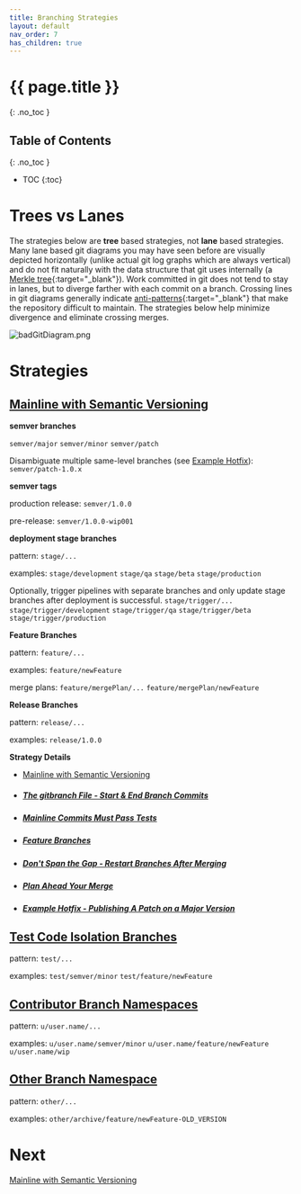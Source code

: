 ```yaml
---
title: Branching Strategies
layout: default
nav_order: 7
has_children: true
---
```

# {{ page.title }}
{: .no_toc }

## Table of Contents
{: .no_toc }

- TOC
{:toc}

# Trees vs Lanes

The strategies below are __tree__ based strategies, not __lane__ based strategies. Many lane based git diagrams you may have seen before are visually depicted horizontally (unlike actual git log graphs which are always vertical) and do not fit naturally with the data structure that git uses internally (a [Merkle tree](https://en.wikipedia.org/wiki/Merkle_tree){:target="_blank"}). Work committed in git does not tend to stay in lanes, but to diverge farther with each commit on a branch. Crossing lines in git diagrams generally indicate [anti-patterns](https://en.wikipedia.org/wiki/Anti-pattern){:target="_blank"} that make the repository difficult to maintain. The strategies below help minimize divergence and eliminate crossing merges.

![badGitDiagram.png](/{{site.github.repository_name}}/assets/images/badGitDiagram.png)

# Strategies

## [Mainline with Semantic Versioning](./Mainline-with-Semantic-Versioning.html)

**semver branches**

`semver/major`
`semver/minor`
`semver/patch`

Disambiguate multiple same-level branches (see [Example Hotfix](./Mainline-with-Semantic-Versioning/Example-Hotfix-Publishing-A-Patch-on-a-Major-Version.html)):
`semver/patch-1.0.x`

**semver tags**

production release:
`semver/1.0.0`

pre-release:
`semver/1.0.0-wip001`

**deployment stage branches**

pattern:
`stage/...`

examples:
`stage/development`
`stage/qa`
`stage/beta`
`stage/production`

Optionally, trigger pipelines with separate branches and only update stage branches after deployment is successful.
`stage/trigger/...`
`stage/trigger/development`
`stage/trigger/qa`
`stage/trigger/beta`
`stage/trigger/production`

__Feature Branches__

pattern:
`feature/...`

examples:
`feature/newFeature`

merge plans:
`feature/mergePlan/...`
`feature/mergePlan/newFeature`

__Release Branches__

pattern:
`release/...`

examples:
`release/1.0.0`

__Strategy Details__

* [Mainline with Semantic Versioning](./Mainline-with-Semantic-Versioning/Mainline-with-Semantic-Versioning.html)
* ##### [The gitbranch File - Start & End Branch Commits](./Mainline-with-Semantic-Versioning/The-gitbranch-File-Start-&-End-Branch-Commits.html)
* ##### [Mainline Commits Must Pass Tests](./Mainline-with-Semantic-Versioning/Mainline-Commits-Must-Pass-Tests.html)
* ##### [Feature Branches](./Mainline-with-Semantic-Versioning/Feature-Branches.html)
* ##### [Don't Span the Gap - Restart Branches After Merging](./Mainline-with-Semantic-Versioning/Don't-Span-the-Gap-Restart-Branches-After-Merging.html)
* ##### [Plan Ahead Your Merge](./Mainline-with-Semantic-Versioning/Plan-Ahead-Your-Merge.html)
* ##### [Example Hotfix - Publishing A Patch on a Major Version](./Mainline-with-Semantic-Versioning/Example-Hotfix-Publishing-A-Patch-on-a-Major-Version.html)

## [Test Code Isolation Branches](./Test-Code-Isolation-Branches.html)

pattern:
`test/...`

examples:
`test/semver/minor`
`test/feature/newFeature`

## [Contributor Branch Namespaces](./Contributor-Branch-Namespaces.html)

pattern:
`u/user.name/...` 

examples:
`u/user.name/semver/minor`
`u/user.name/feature/newFeature`
`u/user.name/wip`

## [Other Branch Namespace](./Other-Branch-Namespace.html)

pattern:
`other/...`

examples:
`other/archive/feature/newFeature-OLD_VERSION`

# Next

[Mainline with Semantic Versioning](./Mainline-with-Semantic-Versioning/Mainline-with-Semantic-Versioning.html)
